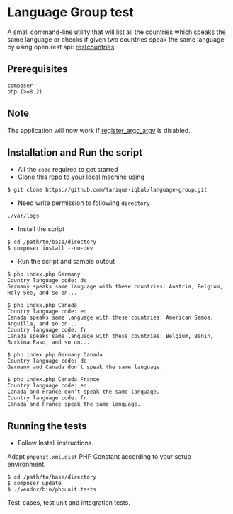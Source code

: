 # Language Group test
A small command-line utility that will list all the countries which speaks the same language or checks if given two countries speak the same language by using open rest api:​ [restcountries](https://restcountries.com/)

## Prerequisites

```
composer
php (>=8.2)
```

## Note
The application will now work if [register_argc_argv](http://php.net/manual/en/ini.core.php#ini.register-argc-argv) is disabled.

## Installation and Run the script

- All the `code` required to get started
- Clone this repo to your local machine using
```shell
$ git clone https://github.com/tarique-iqbal/language-group.git
```

- Need write permission to following `directory`

`./var/logs`

- Install the script

```shell
$ cd /path/to/base/directory
$ composer install --no-dev
```

- Run the script and sample output

```shell
$ php index.php Germany
Country language code: de
Germany speaks same language with these countries: Austria, Belgium, Holy See, and so on...
```

```shell
$ php index.php Canada
Country language code: en
Canada speaks same language with these countries: American Samoa, Anguilla, and so on...
Country language code: fr
Canada speaks same language with these countries: Belgium, Benin, Burkina Faso, and so on...
```

```shell
$ php index.php Germany Canada
Country language code: de
Germany and Canada don’t speak the same language.
```

```shell
$ php index.php Canada France
Country language code: en
Canada and France don’t speak the same language.
Country language code: fr
Canada and France speak the same language.
```

## Running the tests

- Follow Install instructions.

Adapt `phpunit.xml.dist` PHP Constant according to your setup environment.

```shell
$ cd /path/to/base/directory
$ composer update
$ ./vendor/bin/phpunit tests
```

Test-cases, test unit and integration tests.
